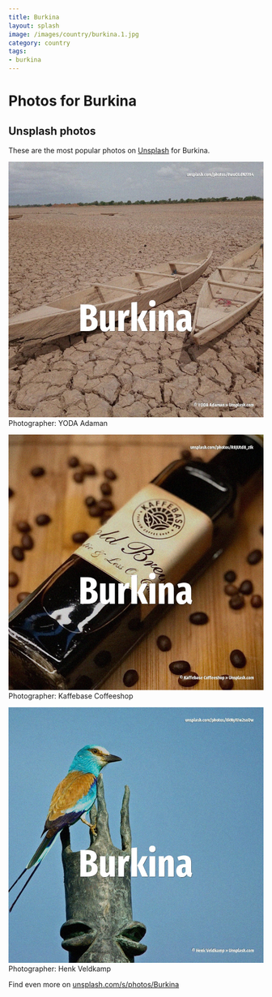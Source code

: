 ```yaml
---
title: Burkina
layout: splash
image: /images/country/burkina.1.jpg
category: country
tags:
- burkina
---
```

# Photos for Burkina
 
## Unsplash photos
These are the most popular photos on [Unsplash](https://unsplash.com) for Burkina.
 
![Burkina](/images/country/burkina.1.jpg)
Photographer:  YODA Adaman
 
![Burkina](/images/country/burkina.2.jpg)
Photographer:  Kaffebase Coffeeshop
 
![Burkina](/images/country/burkina.3.jpg)
Photographer:  Henk Veldkamp
 
Find even more on [unsplash.com/s/photos/Burkina](https://unsplash.com/s/photos/Burkina)
 
